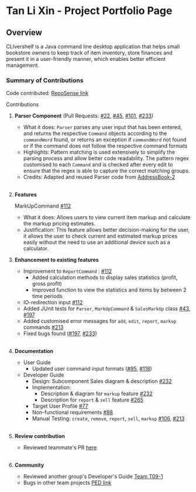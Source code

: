 # Tan Li Xin - Project Portfolio Page

## Overview
CLIvershelf is a Java command line desktop application that helps small bookstore owners to keep track of item 
inventory, store finances and present it in a user-friendly manner, which enables better efficient management. 

### Summary of Contributions
Code contributed: [RepoSense link](https://nus-cs2113-ay2122s1.github.io/tp-dashboard/?search=t-l-xin&sort=groupTitle&sortWithin=title&timeframe=commit&mergegroup=&groupSelect=groupByRepos&breakdown=true&checkedFileTypes=docs~functional-code~test-code~other&since=2021-09-25)

Contributions 

1. **Parser Component** (Pull Requests: [#22](https://github.com/AY2122S1-CS2113T-F11-4/tp/pull/22), 
[#45](https://github.com/AY2122S1-CS2113T-F11-4/tp/pull/45), [#101](https://github.com/AY2122S1-CS2113T-F11-4/tp/pull/101), 
[#233](https://github.com/AY2122S1-CS2113T-F11-4/tp/pull/233))
   * What it does: `Parser` parses any user input that has been entered, and returns the respective `Command` 
     objects according to the `commandWord` found, or returns an exception if `commandWord` not found or if the 
     command does not follow the respective command formats
   * Highlights: Pattern matching is used extensively to simplify the parsing process and allow better code readability. 
     The pattern regex customised to each `Command` and is checked after every edit to ensure that the regex is able to
     capture the correct matching groups. 
   * Credits: Adapted and reused Parser code from [AddressBook-2](https://github.com/se-edu/addressbook-level2/blob/master/src/seedu/addressbook/parser/Parser.java)
   <br />
   
2. **Features**
   
   MarkUpCommand [#112](https://github.com/AY2122S1-CS2113T-F11-4/tp/pull/112)
      * What it does: Allows users to view current item markup and calculate the markup pricing estimates.
      * Justification: This feature allows better decision-making for the user, it allows the user to check current 
      and estimated markup prices easily without the need to use an additional device such as a calculator.

<div style="page-break-after: always;"></div>

3. **Enhancement to existing features**

   * Improvement to `ReportCommand` : [#112](https://github.com/AY2122S1-CS2113T-F11-4/tp/pull/112) 
     * Added calculation methods to display sales statistics (profit, gross profit)
     * Improved function to view the statistics and items by between 2 time periods
   * IO-redirection input [#112](https://github.com/AY2122S1-CS2113T-F11-4/tp/pull/112)
   * Added JUnit tests for `Parser`, `MarkUpCommand` & `SalesMarkUp` class [#43](https://github.com/AY2122S1-CS2113T-F11-4/tp/pull/43), [#197](https://github.com/AY2122S1-CS2113T-F11-4/tp/pull/197/files) 
   * Added customised error messages for `add`, `edit`, `report`, `markup` commands [#213](https://github.com/AY2122S1-CS2113T-F11-4/tp/pull/213)     
   * Fixed bugs found ([#197](https://github.com/AY2122S1-CS2113T-F11-4/tp/pull/197), [#233](https://github.com/AY2122S1-CS2113T-F11-4/tp/pull/233))
   <br />    

4. **Documentation**
   
   * User Guide
      * Updated user command input formats ([#95](https://github.com/AY2122S1-CS2113T-F11-4/tp/pull/95), [#118](https://github.com/AY2122S1-CS2113T-F11-4/tp/pull/118/files))
   * Developer Guide
      * Design: Subcomponent Sales diagram & description [#232](https://github.com/AY2122S1-CS2113T-F11-4/tp/pull/232)
      * Implementation: 
        * Description & diagram for `markup` feature [#232](https://github.com/AY2122S1-CS2113T-F11-4/tp/pull/232)
        * Description for `report` & `sell` feature [#265](https://github.com/AY2122S1-CS2113T-F11-4/tp/pull/265) 
      * Target User Profile [#77](https://github.com/AY2122S1-CS2113T-F11-4/tp/pull/77/files)
      * Non-functional requirements [#88](https://github.com/AY2122S1-CS2113T-F11-4/tp/pull/88)
      * Manual Testing: `create`, `remove`, `report`, `sell`, `markup` [#106](https://github.com/AY2122S1-CS2113T-F11-4/tp/pull/106), [#213](https://github.com/AY2122S1-CS2113T-F11-4/tp/pull/213/files)
   <br />       

5. **Review contribution**
   * Reviewed teammate's PR [here](https://github.com/AY2122S1-CS2113T-F11-4/tp/pulls?q=is%3Apr+is%3Aclosed+reviewed-by%3A%40me)
   <br />

6. **Community**
   * Reviewed another group's Developer's Guide [Team T09-1](https://github.com/nus-cs2113-AY2122S1/tp/pull/24)
   * Bugs in other team projects [PED link](https://github.com/t-l-xin/ped/issues)
   <br />
